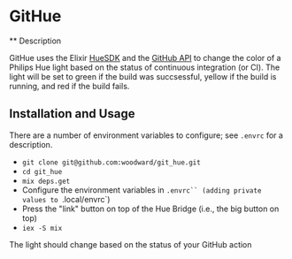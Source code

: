 # GitHue

** Description

GitHue uses the Elixir [HueSDK](https://github.com/connorlay/hue_sdk) and the 
[GitHub API](https://docs.github.com/en/rest?apiVersion=2022-11-28) to change the color of a Philips Hue
light based on the status of continuous integration (or CI).  The light will be set to green if the build
was succsessful, yellow if the build is running, and red if the build fails.


## Installation and Usage

There are a number of environment variables to configure; see `.envrc` for a description.

* `git clone git@github.com:woodward/git_hue.git`
* `cd git_hue`
* `mix deps.get`
* Configure the environment variables in `.envrc`` (adding private values to `.local/envrc`)
* Press the "link" button on top of the Hue Bridge (i.e., the big button on top)
* `iex -S mix`
  
The light should change based on the status of your GitHub action  
